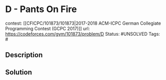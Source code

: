 # D - Pants On Fire

contest: [[CFICPC/101873/101873|2017-2018 ACM-ICPC German Collegiate Programming Contest (GCPC 2017)]]
url: https://codeforces.com/gym/101873/problem/D
Status: #UNSOLVED
Tags: #

## Description

## Solution

